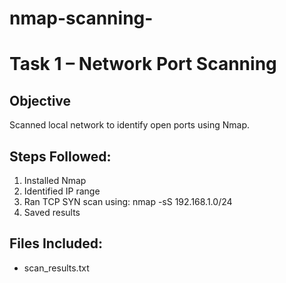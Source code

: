 # nmap-scanning-
# Task 1 – Network Port Scanning

## Objective
Scanned local network to identify open ports using Nmap.

## Steps Followed:
1. Installed Nmap
2. Identified IP range
3. Ran TCP SYN scan using:
   nmap -sS 192.168.1.0/24
4. Saved results

## Files Included:
- scan_results.txt
  
